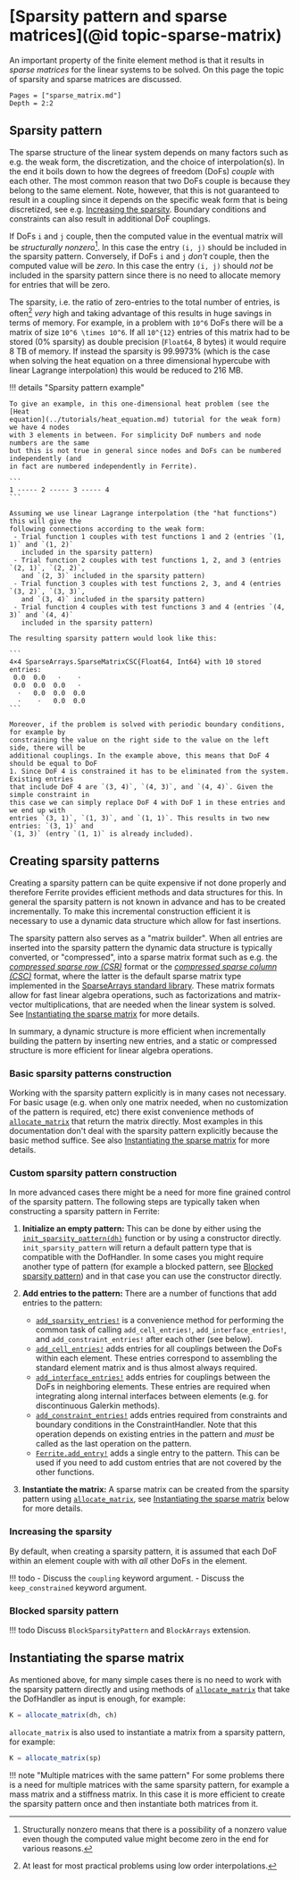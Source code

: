 # [Sparsity pattern and sparse matrices](@id topic-sparse-matrix)

An important property of the finite element method is that it results in *sparse matrices*
for the linear systems to be solved. On this page the topic of sparsity and sparse matrices
are discussed.

```@contents
Pages = ["sparse_matrix.md"]
Depth = 2:2
```

## Sparsity pattern

The sparse structure of the linear system depends on many factors such as e.g. the weak
form, the discretization, and the choice of interpolation(s). In the end it boils down to
how the degrees of freedom (DoFs) *couple* with each other. The most common reason that two
DoFs couple is because they belong to the same element. Note, however, that this is not
guaranteed to result in a coupling since it depends on the specific weak form that is being
discretized, see e.g. [Increasing the sparsity](@ref). Boundary conditions and constraints
can also result in additional DoF couplings.

If DoFs `i` and `j` couple, then the computed value in the eventual matrix will be
*structurally nonzero*[^1]. In this case the entry `(i, j)` should be included in the
sparsity pattern. Conversely, if DoFs `i` and `j` *don't* couple, then the computed value
will be *zero*. In this case the entry `(i, j)` should *not* be included in the sparsity
pattern since there is no need to allocate memory for entries that will be zero.

The sparsity, i.e. the ratio of zero-entries to the total number of entries, is often[^2]
*very* high and taking advantage of this results in huge savings in terms of memory. For
example, in a problem with ``10^6`` DoFs there will be a matrix of size ``10^6 \times
10^6``. If all ``10^{12}`` entries of this matrix had to be stored (0% sparsity) as double
precision (`Float64`, 8 bytes) it would require 8 TB of memory. If instead the sparsity is
99.9973% (which is the case when solving the heat equation on a three dimensional hypercube
with linear Lagrange interpolation) this would be reduced to 216 MB.

[^1]: Structurally nonzero means that there is a possibility of a nonzero value even though
     the computed value might become zero in the end for various reasons.

[^2]: At least for most practical problems using low order interpolations.


!!! details "Sparsity pattern example"

    To give an example, in this one-dimensional heat problem (see the [Heat
    equation](../tutorials/heat_equation.md) tutorial for the weak form) we have 4 nodes
    with 3 elements in between. For simplicity DoF numbers and node numbers are the same
    but this is not true in general since nodes and DoFs can be numbered independently (and
    in fact are numbered independently in Ferrite).

    ```
    1 ----- 2 ----- 3 ----- 4
    ```

    Assuming we use linear Lagrange interpolation (the "hat functions") this will give the
    following connections according to the weak form:
     - Trial function 1 couples with test functions 1 and 2 (entries `(1, 1)` and `(1, 2)`
       included in the sparsity pattern)
     - Trial function 2 couples with test functions 1, 2, and 3 (entries `(2, 1)`, `(2, 2)`,
       and `(2, 3)` included in the sparsity pattern)
     - Trial function 3 couples with test functions 2, 3, and 4 (entries `(3, 2)`, `(3, 3)`,
       and `(3, 4)` included in the sparsity pattern)
     - Trial function 4 couples with test functions 3 and 4 (entries `(4, 3)` and `(4, 4)`
       included in the sparsity pattern)

    The resulting sparsity pattern would look like this:

    ```
    4×4 SparseArrays.SparseMatrixCSC{Float64, Int64} with 10 stored entries:
     0.0  0.0   ⋅    ⋅
     0.0  0.0  0.0   ⋅
      ⋅   0.0  0.0  0.0
      ⋅    ⋅   0.0  0.0
    ```

    Moreover, if the problem is solved with periodic boundary conditions, for example by
    constraining the value on the right side to the value on the left side, there will be
    additional couplings. In the example above, this means that DoF 4 should be equal to DoF
    1. Since DoF 4 is constrained it has to be eliminated from the system. Existing entries
    that include DoF 4 are `(3, 4)`, `(4, 3)`, and `(4, 4)`. Given the simple constraint in
    this case we can simply replace DoF 4 with DoF 1 in these entries and we end up with
    entries `(3, 1)`, `(1, 3)`, and `(1, 1)`. This results in two new entries: `(3, 1)` and
    `(1, 3)` (entry `(1, 1)` is already included).

## Creating sparsity patterns

Creating a sparsity pattern can be quite expensive if not done properly and therefore
Ferrite provides efficient methods and data structures for this. In general the sparsity
pattern is not known in advance and has to be created incrementally. To make this
incremental construction efficient it is necessary to use a dynamic data structure which
allow for fast insertions.

The sparsity pattern also serves as a "matrix builder". When all entries are inserted into
the sparsity pattern the dynamic data structure is typically converted, or "compressed",
into a sparse matrix format such as e.g. the [*compressed sparse row
(CSR)*](https://en.wikipedia.org/wiki/Sparse_matrix#Compressed_sparse_row_(CSR,_CRS_or_Yale_format))
format or the [*compressed sparse column
(CSC)*](https://en.wikipedia.org/wiki/Sparse_matrix#Compressed_sparse_column_(CSC_or_CCS))
format, where the latter is the default sparse matrix type implemented in the [SparseArrays
standard library](https://github.com/JuliaSparse/SparseArrays.jl). These matrix formats
allow for fast linear algebra operations, such as factorizations and matrix-vector
multiplications, that are needed when the linear system is solved. See [Instantiating the
sparse matrix](@ref) for more details.

In summary, a dynamic structure is more efficient when incrementally building the pattern by
inserting new entries, and a static or compressed structure is more efficient for linear
algebra operations.

### Basic sparsity patterns construction

Working with the sparsity pattern explicitly is in many cases not necessary. For basic
usage (e.g. when only one matrix needed, when no customization of the pattern is
required, etc) there exist convenience methods of [`allocate_matrix`](@ref) that return
the matrix directly. Most examples in this documentation don't deal with the sparsity
pattern explicitly because the basic method suffice.
See also [Instantiating the sparse matrix](@ref) for more details.

### Custom sparsity pattern construction

In more advanced cases there might be a need for more fine grained control of the sparsity
pattern. The following steps are typically taken when constructing a sparsity pattern in
Ferrite:

 1. **Initialize an empty pattern:** This can be done by either using the
    [`init_sparsity_pattern(dh)`](@ref) function or by using a constructor directly.
    `init_sparsity_pattern` will return a default pattern type that is compatible with the
    DofHandler. In some cases you might require another type of pattern (for example a
    blocked pattern, see [Blocked sparsity pattern](@ref)) and in that case you can use the
    constructor directly.

 2. **Add entries to the pattern:** There are a number of functions that add entries to the
    pattern:
     - [`add_sparsity_entries!`](@ref) is a convenience method for performing the common
       task of calling `add_cell_entries!`, `add_interface_entries!`, and
       `add_constraint_entries!` after each other (see below).
     - [`add_cell_entries!`](@ref) adds entries for all couplings between the DoFs within
       each element. These entries correspond to assembling the standard element matrix and
       is thus almost always required.
     - [`add_interface_entries!`](@ref) adds entries for couplings between the DoFs in
       neighboring elements. These entries are required when integrating along internal
       interfaces between elements (e.g. for discontinuous Galerkin methods).
     - [`add_constraint_entries!`](@ref) adds entries required from constraints and boundary
       conditions in the ConstraintHandler. Note that this operation depends on existing
       entries in the pattern and *must* be called as the last operation on the pattern.
     - [`Ferrite.add_entry!`](@ref) adds a single entry to the pattern. This can be used if
       you need to add custom entries that are not covered by the other functions.

 3. **Instantiate the matrix:** A sparse matrix can be created from the sparsity pattern
    using [`allocate_matrix`](@ref), see [Instantiating the sparse matrix](@ref) below for
    more details.

### Increasing the sparsity

By default, when creating a sparsity pattern, it is assumed that each DoF within an element
couple with with *all* other DoFs in the element.

!!! todo
     - Discuss the `coupling` keyword argument.
     - Discuss the `keep_constrained` keyword argument.

### Blocked sparsity pattern

!!! todo
    Discuss `BlockSparsityPattern` and `BlockArrays` extension.

## Instantiating the sparse matrix

As mentioned above, for many simple cases there is no need to work with the sparsity pattern
directly and using methods of [`allocate_matrix`](@ref) that take the DofHandler as input is
enough, for example:

```julia
K = allocate_matrix(dh, ch)
```

`allocate_matrix` is also used to instantiate a matrix from a sparsity pattern, for example:

```julia
K = allocate_matrix(sp)
```

!!! note "Multiple matrices with the same pattern"
    For some problems there is a need for multiple matrices with the same sparsity pattern,
    for example a mass matrix and a stiffness matrix. In this case it is more efficient to
    create the sparsity pattern once and then instantiate both matrices from it.
